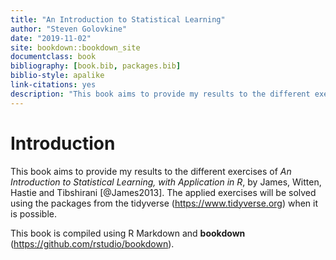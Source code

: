 ```yaml
--- 
title: "An Introduction to Statistical Learning"
author: "Steven Golovkine"
date: "2019-11-02"
site: bookdown::bookdown_site
documentclass: book
bibliography: [book.bib, packages.bib]
biblio-style: apalike
link-citations: yes
description: "This book aims to provide my results to the different exercises of *An Introduction to Statistical Learning, with Application in R*, by James, Witten, Hastie and Tibshirani."
---
```


# Introduction

This book aims to provide my results to the different exercises of *An Introduction to Statistical Learning, with Application in R*, by James, Witten, Hastie and Tibshirani [@James2013]. The applied exercises will be solved using the packages from the tidyverse (https://www.tidyverse.org) when it is possible.

This book is compiled using R Markdown and **bookdown** (https://github.com/rstudio/bookdown).



